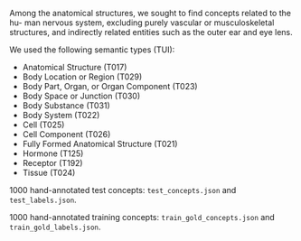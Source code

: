 Among the anatomical structures, we sought to find concepts related to the hu-
man nervous system, excluding purely vascular or musculoskeletal structures, and
indirectly related entities such as the outer ear and eye lens.

We used the following semantic types (TUI):
- Anatomical Structure (T017)
- Body Location or Region (T029)
- Body Part, Organ, or Organ Component (T023)
- Body Space or Junction (T030)
- Body Substance (T031)
- Body System (T022)
- Cell (T025)
- Cell Component (T026)
- Fully Formed Anatomical Structure (T021)
- Hormone (T125)
- Receptor (T192)
- Tissue (T024)

1000 hand-annotated test concepts:
`test_concepts.json` and `test_labels.json`.

1000 hand-annotated training concepts:
`train_gold_concepts.json` and `train_gold_labels.json`.
